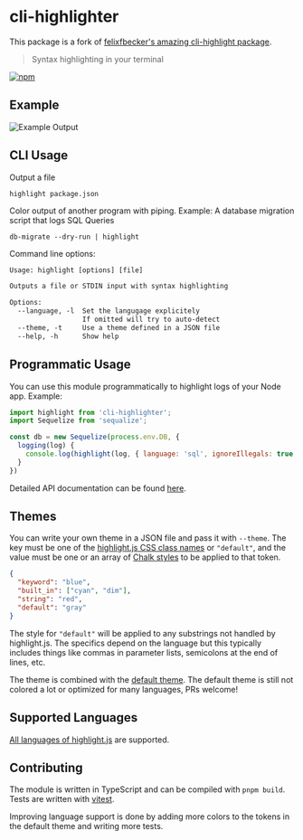 # cli-highlighter

This package is a fork of [felixfbecker's amazing cli-highlight package](https://github.com/felixfbecker/cli-highlight).

> Syntax highlighting in your terminal

[![npm](https://img.shields.io/npm/v/cli-highlighter.svg)](https://www.npmjs.com/package/cli-highlighter)

## Example

![Example Output](assets/screenshot.svg)

## CLI Usage

Output a file

```shell
highlight package.json
```

Color output of another program with piping. Example: A database migration script that logs SQL Queries

```shell
db-migrate --dry-run | highlight
```

Command line options:

```html
Usage: highlight [options] [file]

Outputs a file or STDIN input with syntax highlighting

Options:
  --language, -l  Set the langugage explicitely
                  If omitted will try to auto-detect
  --theme, -t     Use a theme defined in a JSON file
  --help, -h      Show help
```

## Programmatic Usage

You can use this module programmatically to highlight logs of your Node app. Example:

```js
import highlight from 'cli-highlighter';
import Sequelize from 'sequalize';

const db = new Sequelize(process.env.DB, {
  logging(log) {
    console.log(highlight(log, { language: 'sql', ignoreIllegals: true }))
  }
})
```

Detailed API documentation can be found [here](http://cli-highlight.surge.sh/).

## Themes

You can write your own theme in a JSON file and pass it with `--theme`.
The key must be one of the [highlight.js CSS class names](http://highlightjs.readthedocs.io/en/latest/css-classes-reference.html) or `"default"`,
and the value must be one or an array of [Chalk styles](https://github.com/chalk/chalk#styles) to be applied to that token.

```json
{
  "keyword": "blue",
  "built_in": ["cyan", "dim"],
  "string": "red",
  "default": "gray"
}
```

The style for `"default"` will be applied to any substrings not handled by highlight.js. The specifics depend on the language but this typically includes things like commas in parameter lists, semicolons at the end of lines, etc.

The theme is combined with the [default theme](http://cli-highlight.surge.sh/globals.html#default_theme).
The default theme is still not colored a lot or optimized for many languages, PRs welcome!

## Supported Languages

[All languages of highlight.js](https://highlightjs.org/static/demo/) are supported.

## Contributing

The module is written in TypeScript and can be compiled with `pnpm build`. Tests are written with [vitest](https://github.com/vitest/vitest).

Improving language support is done by adding more colors to the tokens in the default theme and writing more tests.

